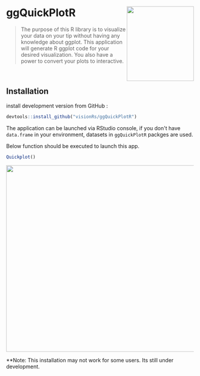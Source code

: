 # ggQuickPlotR <img src="https://github.com/visionRs/ggQuickPlotR/blob/master/hexsticker-f.png" width="180" height="200" align="right"/>
> The purpose of this R library is to visualize your data on your tip without having any knowledge about ggplot. This application will generate R ggplot code for your desired visualization. You also have a power to convert your plots to interactive.
<br>  

## Installation

install development version from GitHub :

```r
devtools::install_github("visionRs/ggQuickPlotR")
```

The application can be launched via RStudio console, if you don't have `data.frame` in your environment, datasets in `ggQuickPlotR` packges are used.

Below function should be executed to launch this app.

```r
Quickplot()

```


<img src="https://github.com/visionRs/ggQuickPlotR/blob/master/ggQuickPlotR-Demo.gif" width="1200" height="500" />



**Note: This installation may not work for some users. Its still under development.

